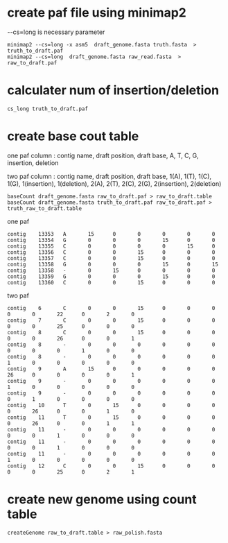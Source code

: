# create paf file using minimap2 

--cs=long is necessary parameter

	minimap2 --cs=long -x asm5  draft_genome.fasta truth.fasta  > truth_to_draft.paf
	minimap2 --cs=long  draft_genome.fasta raw_read.fasta  > raw_to_draft.paf

# calculater num of insertion/deletion

	cs_long truth_to_draft.paf

# create base cout table
one paf column : contig name, draft position, draft base, A, T, C, G, insertion, deletion

two paf column : contig name, draft position, draft base, 1(A), 1(T), 1(C), 1(G), 1(insertion), 1(deletion), 2(A), 2(T), 2(C), 2(G), 2(insertion), 2(deletion)

	baseCount draft_genome.fasta raw_to_draft.paf > raw_to_draft.table
	baseCount draft_genome.fasta truth_to_draft.paf raw_to_draft.paf > truth_raw_to_draft.table

one paf

	contig    13353   A       15      0       0       0       0       0
	contig    13354   G       0       0       0       15      0       0
	contig    13355   C       0       0       0       0       15      0
	contig    13356   C       0       0       15      0       0       0
	contig    13357   C       0       0       15      0       0       0
	contig    13358   G       0       0       0       15      0       15
	contig    13358   -       0       15      0       0       0       0
	contig    13359   G       0       0       0       15      0       0
	contig    13360   C       0       0       15      0       0       0

two paf

	contig    6       C       0       0       15      0       0       0       0       0       22      0       2       0
	contig    7       C       0       0       15      0       0       0       0       0       25      0       0       0
	contig    8       C       0       0       15      0       0       0       0       0       26      0       0       1
	contig    8       -       0       0       0       0       0       0       0       0       0       1       0       0
	contig    8       -       0       0       0       0       0       0       1       0       0       0       0       0
	contig    9       A       15      0       0       0       0       0       26      0       0       0       0       1
	contig    9       -       0       0       0       0       0       0       1       0       0       0       0       0
	contig    9       -       0       0       0       0       0       0       0       1       0       0       0       0
	contig    10      T       0       15      0       0       0       0       0       26      0       0       1       0
	contig    11      T       0       15      0       0       0       0       0       26      0       0       1       1
	contig    11      -       0       0       0       0       0       0       0       0       1       0       0       0
	contig    11      -       0       0       0       0       0       0       0       0       1       0       0       0
	contig    11      -       0       0       0       0       0       0       1       0       0       0       0       0
	contig    12      C       0       0       15      0       0       0       0       0       25      0       2       1

# create new genome using count table

	createGenome raw_to_draft.table > raw_polish.fasta
